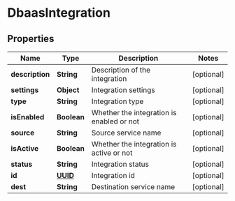 # DbaasIntegration

## Properties
Name | Type | Description | Notes
------------ | ------------- | ------------- | -------------
**description** | **String** | Description of the integration |  [optional]
**settings** | **Object** | Integration settings |  [optional]
**type** | **String** | Integration type |  [optional]
**isEnabled** | **Boolean** | Whether the integration is enabled or not |  [optional]
**source** | **String** | Source service name |  [optional]
**isActive** | **Boolean** | Whether the integration is active or not |  [optional]
**status** | **String** | Integration status |  [optional]
**id** | [**UUID**](UUID.md) | Integration id |  [optional]
**dest** | **String** | Destination service name |  [optional]
